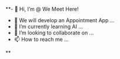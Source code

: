 **- 👋 Hi, I’m @ We Meet Here!
- 👀 We will develop an Appointment App ...
- 🌱 I’m currently learning AI ...
- 💞️ I’m looking to collaborate on ...
- 📫 How to reach me ...

<!---
sungshinAI/sungshinAI is a ✨ special ✨ repository because its `README.md` (this file) appears on your GitHub profile.
You can click the Preview link to take a look at your changes.
--->
**
